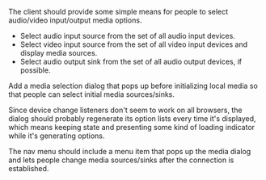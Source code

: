 The client should provide
some simple means
for people to select
audio/video input/output media options.

- Select audio input source
  from the set of all audio input devices.
- Select video input source
  from the set of all video input devices
  and display media sources.
- Select audio output sink
  from the set of all audio output devices,
  if possible.

Add a media selection dialog
that pops up
before initializing local media
so that people can select
initial media sources/sinks.

Since device change listeners
don't seem to work on all browsers,
the dialog should probably
regenerate its option lists
every time it's displayed,
which means keeping state
and presenting
some kind of loading indicator
while it's generating options.

The nav menu should include
a menu item that pops up the media dialog
and lets people change media sources/sinks
after the connection is established.
